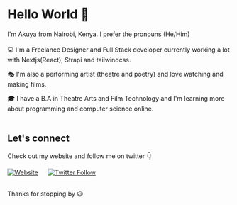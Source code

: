 # Hello World 👋

I'm Akuya from Nairobi, Kenya. I prefer the pronouns (He/Him)
<br />
<br />
💻 I'm a Freelance Designer and Full Stack developer currently working a lot with Nextjs(React), Strapi and tailwindcss.

🎭 I'm also a performing artist (theatre and poetry) and love watching and making films.

🎓 I have a B.A in Theatre Arts and Film Technology and I'm learning more about programming and computer science online.
<br />
<br />

## Let's connect

Check out my website and follow me on twitter 👇

[![Website](https://img.shields.io/website?down_color=red&down_message=offline&label=akuya.co.ke&style=for-the-badge&up_color=green&up_message=online&url=https%3A%2F%2Fakuya.co.ke)](https://akuya.co.ke) &emsp; [![Twitter Follow](https://img.shields.io/twitter/follow/akuya_ekorot?color=green&label=twitter%20%40akuya_ekorot&style=for-the-badge)](https://twitter.com/intent/follow?screen_name=akuya_ekorot)

<br />
Thanks for stopping by 😃
